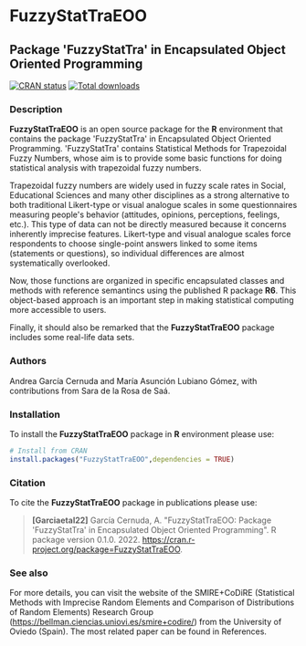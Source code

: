 # **FuzzyStatTraEOO**

## Package 'FuzzyStatTra' in Encapsulated Object Oriented Programming

[![CRAN status](https://www.r-pkg.org/badges/version/FuzzyStatTraEOO)](https://CRAN.R-project.org/package=FuzzyStatTraEOO) [![Total downloads](https://cranlogs.r-pkg.org/badges/grand-total/FuzzyStatTraEOO)](https://CRAN.R-project.org/package=FuzzyStatTraEOO)

### Description

**FuzzyStatTraEOO** is an open source package for the **R** environment that contains the package 'FuzzyStatTra' in Encapsulated Object Oriented Programming. 'FuzzyStatTra' contains Statistical Methods for Trapezoidal Fuzzy Numbers, whose aim is to provide some basic functions for doing statistical analysis with trapezoidal fuzzy numbers.

Trapezoidal fuzzy numbers are widely used in fuzzy scale rates in Social, Educational Sciences and many other disciplines as a strong alternative to both traditional Likert-type or visual analogue scales in some questionnaires measuring people's behavior (attitudes, opinions, perceptions, feelings, etc.). This type of data can not be directly measured because it concerns inherently imprecise features. Likert-type and visual analogue scales force respondents to choose single-point answers linked to some items (statements or questions), so individual differences are almost systematically overlooked.

Now, those functions are organized in specific encapsulated classes and methods with reference semantincs using the published R package **R6**. This object-based approach is an important step in making statistical computing more accessible to users.

Finally, it should also be remarked that the **FuzzyStatTraEOO** package includes some real-life data sets.

### Authors

Andrea García Cernuda and María Asunción Lubiano Gómez, with contributions from Sara de la Rosa de Saá.

### Installation

To install the **FuzzyStatTraEOO** package in **R** environment please use:

``` r
# Install from CRAN
install.packages("FuzzyStatTraEOO",dependencies = TRUE)
```

### Citation

To cite the **FuzzyStatTraEOO** package in publications please use:

> **[Garciaetal22]** García Cernuda, A. "FuzzyStatTraEOO: Package 'FuzzyStatTra' in Encapsulated Object Oriented Programming". R package version 0.1.0. 2022. <https://cran.r-project.org/package=FuzzyStatTraEOO>.

### See also

For more details, you can visit the website of the SMIRE+CoDiRE (Statistical Methods with Imprecise Random Elements and Comparison of Distributions of Random Elements) Research Group (<https://bellman.ciencias.uniovi.es/smire+codire/>) from the University of Oviedo (Spain). The most related paper can be found in References.
